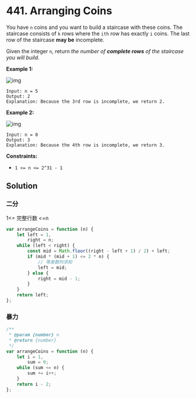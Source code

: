 # 441. Arranging Coins

You have `n` coins and you want to build a staircase with these coins. The staircase consists of `k` rows where the `ith` row has exactly `i` coins. The last row of the staircase **may be** incomplete.

Given the integer `n`, return _the number of **complete rows** of the staircase you will build_.

**Example 1:**

![img](https://assets.leetcode.com/uploads/2021/04/09/arrangecoins1-grid.jpg)

```
Input: n = 5
Output: 2
Explanation: Because the 3rd row is incomplete, we return 2.
```

**Example 2:**

![img](https://assets.leetcode.com/uploads/2021/04/09/arrangecoins2-grid.jpg)

```
Input: n = 8
Output: 3
Explanation: Because the 4th row is incomplete, we return 3.
```

**Constraints:**

-   `1 <= n <= 2^31 - 1`

## Solution

### 二分

1<= 完整行数 <=n

```javascript
var arrangeCoins = function (n) {
    let left = 1,
        right = n;
    while (left < right) {
        const mid = Math.floor((right - left + 1) / 2) + left;
        if (mid * (mid + 1) <= 2 * n) {
            // 等差数列求和
            left = mid;
        } else {
            right = mid - 1;
        }
    }
    return left;
};
```

### 暴力

```javascript
/**
 * @param {number} n
 * @return {number}
 */
var arrangeCoins = function (n) {
    let i = 1,
        sum = 0;
    while (sum <= n) {
        sum += i++;
    }
    return i - 2;
};
```
